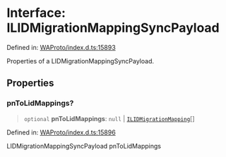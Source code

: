 # Interface: ILIDMigrationMappingSyncPayload

Defined in: [WAProto/index.d.ts:15893](https://github.com/Fokusdotid/Baileys/blob/58a03b5a49cf326e1050515994499cb0bb76662f/WAProto/index.d.ts#L15893)

Properties of a LIDMigrationMappingSyncPayload.

## Properties

### pnToLidMappings?

> `optional` **pnToLidMappings**: `null` \| [`ILIDMigrationMapping`](ILIDMigrationMapping.md)[]

Defined in: [WAProto/index.d.ts:15896](https://github.com/Fokusdotid/Baileys/blob/58a03b5a49cf326e1050515994499cb0bb76662f/WAProto/index.d.ts#L15896)

LIDMigrationMappingSyncPayload pnToLidMappings
